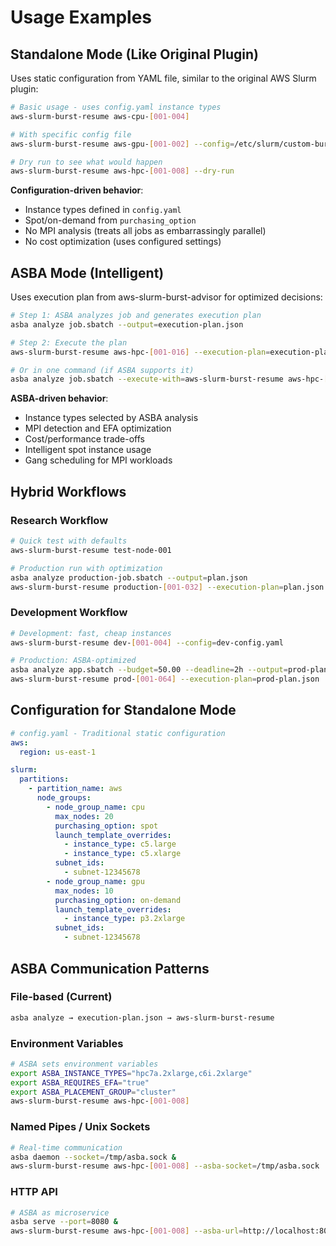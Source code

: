 # Usage Examples

## Standalone Mode (Like Original Plugin)

Uses static configuration from YAML file, similar to the original AWS Slurm plugin:

```bash
# Basic usage - uses config.yaml instance types
aws-slurm-burst-resume aws-cpu-[001-004]

# With specific config file
aws-slurm-burst-resume aws-gpu-[001-002] --config=/etc/slurm/custom-burst.yaml

# Dry run to see what would happen
aws-slurm-burst-resume aws-hpc-[001-008] --dry-run
```

**Configuration-driven behavior**:
- Instance types defined in `config.yaml`
- Spot/on-demand from `purchasing_option`
- No MPI analysis (treats all jobs as embarrassingly parallel)
- No cost optimization (uses configured settings)

## ASBA Mode (Intelligent)

Uses execution plan from aws-slurm-burst-advisor for optimized decisions:

```bash
# Step 1: ASBA analyzes job and generates execution plan
asba analyze job.sbatch --output=execution-plan.json

# Step 2: Execute the plan
aws-slurm-burst-resume aws-hpc-[001-016] --execution-plan=execution-plan.json

# Or in one command (if ASBA supports it)
asba analyze job.sbatch --execute-with=aws-slurm-burst-resume aws-hpc-[001-016]
```

**ASBA-driven behavior**:
- Instance types selected by ASBA analysis
- MPI detection and EFA optimization
- Cost/performance trade-offs
- Intelligent spot instance usage
- Gang scheduling for MPI workloads

## Hybrid Workflows

### Research Workflow
```bash
# Quick test with defaults
aws-slurm-burst-resume test-node-001

# Production run with optimization
asba analyze production-job.sbatch --output=plan.json
aws-slurm-burst-resume production-[001-032] --execution-plan=plan.json
```

### Development Workflow
```bash
# Development: fast, cheap instances
aws-slurm-burst-resume dev-[001-004] --config=dev-config.yaml

# Production: ASBA-optimized
asba analyze app.sbatch --budget=50.00 --deadline=2h --output=prod-plan.json
aws-slurm-burst-resume prod-[001-064] --execution-plan=prod-plan.json
```

## Configuration for Standalone Mode

```yaml
# config.yaml - Traditional static configuration
aws:
  region: us-east-1

slurm:
  partitions:
    - partition_name: aws
      node_groups:
        - node_group_name: cpu
          max_nodes: 20
          purchasing_option: spot
          launch_template_overrides:
            - instance_type: c5.large
            - instance_type: c5.xlarge
          subnet_ids:
            - subnet-12345678
        - node_group_name: gpu
          max_nodes: 10
          purchasing_option: on-demand
          launch_template_overrides:
            - instance_type: p3.2xlarge
          subnet_ids:
            - subnet-12345678
```

## ASBA Communication Patterns

### File-based (Current)
```bash
asba analyze → execution-plan.json → aws-slurm-burst-resume
```

### Environment Variables
```bash
# ASBA sets environment variables
export ASBA_INSTANCE_TYPES="hpc7a.2xlarge,c6i.2xlarge"
export ASBA_REQUIRES_EFA="true"
export ASBA_PLACEMENT_GROUP="cluster"
aws-slurm-burst-resume aws-hpc-[001-008]
```

### Named Pipes / Unix Sockets
```bash
# Real-time communication
asba daemon --socket=/tmp/asba.sock &
aws-slurm-burst-resume aws-hpc-[001-008] --asba-socket=/tmp/asba.sock
```

### HTTP API
```bash
# ASBA as microservice
asba serve --port=8080 &
aws-slurm-burst-resume aws-hpc-[001-008] --asba-url=http://localhost:8080
```
